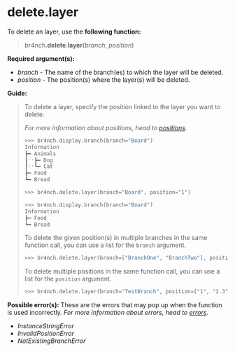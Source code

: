 # delete.layer

To delete an layer, use the **following function:**

> br4nch.**delete**.**layer**(*branch*, *position*)

**Required argument(s):**

- *branch* - The name of the branch(es) to which the layer will be deleted.
- *position* - The position(s) where the layer(s) will be deleted.

**Guide:**

> To delete a layer, specify the position linked to the layer you want to delete.
>
> *For more information about positions, head to [positions](../../guides/positions.md).*
>
> ```python
> >>> br4nch.display.branch(branch="Board")
> Information
> ┣━ Animals
> ┃ˑˑ┣━ Dog
> ┃ˑˑ┗━ Cat
> ┣━ Food
> ┗━ Bread
> 
> >>> br4nch.delete.layer(branch="Board", position="1")
> 
> >>> br4nch.display.branch(branch="Board")
> Information
> ┣━ Food
> ┗━ Bread
> ```
>
> To delete the given position(s) in multiple branches in the same function call, you can use a list for the `branch` argument.
>
> ```python
> >>> br4nch.delete.layer(branch=["BranchOne", "BranchTwo"], position="1")
> ```
>
> To delete multiple positions in the same function call, you can use a list for the `position` argument.
>
> ```python
> >>> br4nch.delete.layer(branch="TestBranch", position=["1", "2.3", "3.1"])
> ```

**Possible error(s):**
These are the errors that may pop up when the function is used incorrectly.
*For more information about errors, head to [errors](../../guides/errors.md).*

- *InstanceStringError*
- *InvalidPositionError*
- *NotExistingBranchError*

